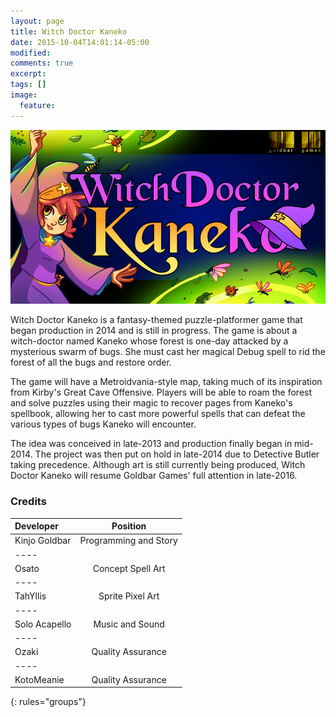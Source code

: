 ```yaml
---
layout: page
title: Witch Doctor Kaneko
date: 2015-10-04T14:01:14-05:00
modified:
comments: true
excerpt:
tags: []
image:
  feature:
---
```


![Witch Doctor Kaneko](/images/wdk_banner.jpg)

Witch Doctor Kaneko is a fantasy-themed puzzle-platformer game that began production in 2014 and is still in progress. The game is about a witch-doctor named Kaneko whose forest is one-day attacked by a mysterious swarm of bugs. She must cast her magical Debug spell to rid the forest of all the bugs and restore order.

The game will have a Metroidvania-style map, taking much of its inspiration from Kirby's Great Cave Offensive. Players will be able to roam the forest and solve puzzles using their magic to recover pages from Kaneko's spellbook, allowing her to cast more powerful spells that can defeat the various types of bugs Kaneko will encounter.

The idea was conceived in late-2013 and production finally began in mid-2014. The project was then put on hold in late-2014 due to Detective Butler taking precedence. Although art is still currently being produced, Witch Doctor Kaneko will resume Goldbar Games' full attention in late-2016.

### Credits

| Developer | Position |
|:--------|:-------:|
| Kinjo Goldbar  | Programming and Story   |
|----
| Osato | Concept Spell Art   |
|----
| TahYllis | Sprite Pixel Art   |
|----
| Solo Acapello | Music and Sound   |
|----
| Ozaki   | Quality Assurance   |
|----
| KotoMeanie   | Quality Assurance   |
{: rules="groups"}